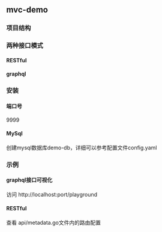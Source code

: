 ## mvc-demo

### 项目结构

### 两种接口模式

#### RESTful

#### graphql

### 安装
#### 端口号
9999
#### MySql
创建mysql数据库demo-db，详细可以参考配置文件config.yaml

### 示例

#### graphql接口可视化

访问 http://localhost:port/playground

#### RESTful

查看 api/metadata.go文件内的路由配置
